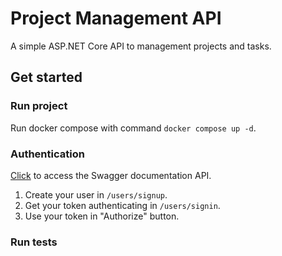 # Project Management API

A simple ASP.NET Core API to management projects and tasks.

## Get started

### Run project

Run docker compose with command `docker compose up -d`.

### Authentication

[Click](http:\\localhost:8080\swagger) to access the Swagger documentation API.

1. Create your user in `/users/signup`.
2. Get your token authenticating in `/users/signin`.
3. Use your token in "Authorize" button.

### Run tests